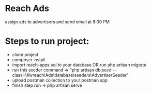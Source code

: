 # Reach Ads
assign ads to advertisers and send email at 8:00 PM

# Steps to run project:
- clone project
- composer install
- import reach-apps.sql to your database OR run php artisan migrate 
- run this seeder command => "php artisan db:seed --class=\\Kwreach\\Ads\\database\\seeders\\AdvertiserSeeder"
- upload postman collection to your postman app
- finish step run => php artisan serve
